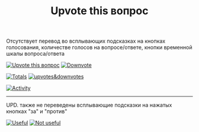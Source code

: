 ﻿---
title: "Upvote this вопрос"
se.owner.user_id: 1365
se.owner.display_name: "insolor"
se.owner.link: "https://ru.meta.stackoverflow.com/users/1365/insolor"
se.link: "https://ru.meta.stackoverflow.com/questions/10526/upvote-this-%d0%b2%d0%be%d0%bf%d1%80%d0%be%d1%81"
se.question_id: 10526
se.post_type: question
---
<p>Отсутствует перевод во всплывающих подсказках на кнопках голосования, количестве голосов на вопросе/ответе, кнопки временной шкалы вопроса/ответа</p>
<p><a href="https://i.stack.imgur.com/hFBvS.png" rel="nofollow noreferrer"><img src="https://i.stack.imgur.com/hFBvS.png" alt="Upvote this вопрос" /></a>
<a href="https://i.stack.imgur.com/zKvE0.png" rel="nofollow noreferrer"><img src="https://i.stack.imgur.com/zKvE0.png" alt="Downvote" /></a></p>
<p><a href="https://i.stack.imgur.com/603pS.png" rel="nofollow noreferrer"><img src="https://i.stack.imgur.com/603pS.png" alt="Totals" /></a>
<a href="https://i.stack.imgur.com/RN8P7.png" rel="nofollow noreferrer"><img src="https://i.stack.imgur.com/RN8P7.png" alt="upvotes&amp;downvotes" /></a></p>
<p><a href="https://i.stack.imgur.com/F4q6Q.png" rel="nofollow noreferrer"><img src="https://i.stack.imgur.com/F4q6Q.png" alt="Activity" /></a></p>
<hr />
<p>UPD. также не переведены всплывающие подсказки на нажатых кнопках &quot;за&quot; и &quot;против&quot;</p>
<p><a href="https://i.stack.imgur.com/emSVs.png" rel="nofollow noreferrer"><img src="https://i.stack.imgur.com/emSVs.png" alt="Useful" /></a>
<a href="https://i.stack.imgur.com/uXs1U.png" rel="nofollow noreferrer"><img src="https://i.stack.imgur.com/uXs1U.png" alt="Not useful" /></a></p>
